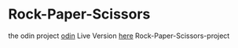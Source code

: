 # Rock-Paper-Scissors
the odin project [odin](https://www.theodinproject.com/lessons/foundations-rock-paper-scissors)
Live Version [here](https://noursoliman.github.io/Rock-Paper-Scissors/)
Rock-Paper-Scissors-project
